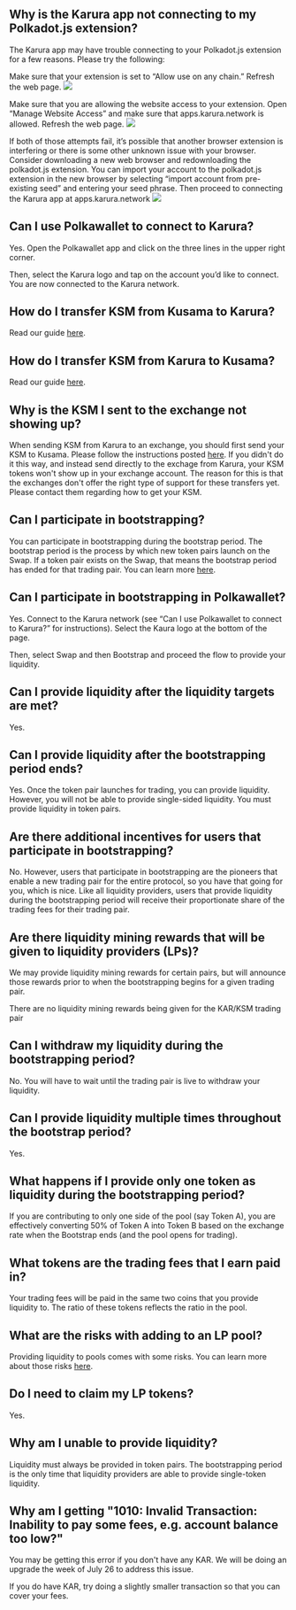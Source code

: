 ## Why is the Karura app not connecting to my Polkadot.js extension?
The Karura app may have trouble connecting to your Polkadot.js extension for a few reasons. Please try the following:

Make sure that your extension is set to “Allow use on any chain.” Refresh the web page.
![](https://i.imgur.com/mU8Edl5.png)

Make sure that you are allowing the website access to your extension. Open “Manage Website Access” and make sure that apps.karura.network is allowed. Refresh the web page.
![](https://i.imgur.com/xLXSnU2.png)

If both of those attempts fail, it’s possible that another browser extension is interfering or there is some other unknown issue with your browser. Consider downloading a new web browser and redownloading the polkadot.js extension. You can import your account to the polkadot.js extension in the new browser by selecting “import account from pre-existing seed” and entering your seed phrase. Then proceed to connecting the Karura app at apps.karura.network
![](https://i.imgur.com/u0NwVY3.png)

## Can I use Polkawallet to connect to Karura?
Yes. Open the Polkawallet app and click on the three lines in the upper right corner.

Then, select the Karura logo and tap on the account you’d like to connect. You are now connected to the Karura network.

## How do I transfer KSM from Kusama to Karura?
Read our guide [here](https://wiki.acala.network/karura/defi-hub/inter-kusama-transfer#transfer-ksm-from-kusama-to-karura).

## How do I transfer KSM from Karura to Kusama?
Read our guide [here](https://wiki.acala.network/karura/defi-hub/inter-kusama-transfer#transfer-ksm-from-karura-to-kusama).

## Why is the KSM I sent to the exchange not showing up?
When sending KSM from Karura to an exchange, you should first send your KSM to Kusama. Please follow the instructions posted [here](https://wiki.acala.network/karura/get-started/karura-account/exchange). If you didn't do it this way, and instead send directly to the exchage from Karura, your KSM tokens won't show up in your exchange account. The reason for this is that the exchanges don't offer the right type of support for these transfers yet. Please contact them regarding how to get your KSM.

## Can I participate in bootstrapping?
You can participate in bootstrapping during the bootstrap period. The bootstrap period is the process by which new token pairs launch on the Swap. If a token pair exists on the Swap, that means the bootstrap period has ended for that trading pair. You can learn more [here](https://wiki.acala.network/karura/defi-hub/swap/bootstrap-a-pool).

## Can I participate in bootstrapping in Polkawallet?
Yes. Connect to the Karura network (see “Can I use Polkawallet to connect to Karura?” for instructions). Select the Kaura logo at the bottom of the page.

Then, select Swap and then Bootstrap and proceed the flow to provide your liquidity.

## Can I provide liquidity after the liquidity targets are met?
Yes.

## Can I provide liquidity after the bootstrapping period ends?
Yes. Once the token pair launches for trading, you can provide liquidity. However, you will not be able to provide single-sided liquidity. You must provide liquidity in token pairs.

## Are there additional incentives for users that participate in bootstrapping?
No. However, users that participate in bootstrapping are the pioneers that enable a new trading pair for the entire protocol, so you have that going for you, which is nice. Like all liquidity providers, users that provide liquidity during the bootstrapping period will receive their proportionate share of the trading fees for their trading pair.

## Are there liquidity mining rewards that will be given to liquidity providers (LPs)?
We may provide liquidity mining rewards for certain pairs, but will announce those rewards prior to when the bootstrapping begins for a given trading pair. 

There are no liquidity mining rewards being given for the KAR/KSM trading pair

## Can I withdraw my liquidity during the bootstrapping period?
No. You will have to wait until the trading pair is live to withdraw your liquidity.

## Can I provide liquidity multiple times throughout the bootstrap period?
Yes.

## What happens if I provide only one token as liquidity during the bootstrapping period?
If you are contributing to only one side of the pool (say Token A), you are effectively converting 50% of Token A into Token B based on the exchange rate when the Bootstrap ends (and the pool opens for trading).

## What tokens are the trading fees that I earn paid in?
Your trading fees will be paid in the same two coins that you provide liquidity to. The ratio of these tokens reflects the ratio in the pool.

## What are the risks with adding to an LP pool?
Providing liquidity to pools comes with some risks. You can learn more about those risks [here](https://wiki.acala.network/karura/defi-hub/swap/lp-returns-and-risks).

## Do I need to claim my LP tokens?
Yes.

## Why am I unable to provide liquidity?
Liquidity must always be provided in token pairs. The bootstrapping period is the only time that liquidity providers are able to provide single-token liquidity.

## Why am I getting "1010: Invalid Transaction: Inability to pay some fees, e.g. account balance too low?"
You may be getting this error if you don't have any KAR. We will be doing an upgrade the week of July 26 to address this issue.

If you do have KAR, try doing a slightly smaller transaction so that you can cover your fees.
